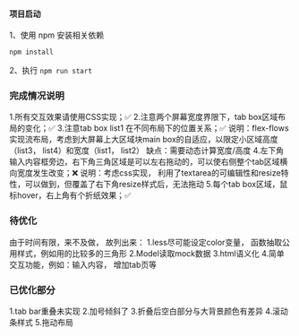#### 项目启动
1、使用 npm 安装相关依赖

``` bash
npm install
```

2、执行 `npm run start`

### 完成情况说明
1.所有交互效果请使用CSS实现；✅
2.注意两个屏幕宽度界限下，tab box区域布局的变化；✅
3.注意tab box list1 在不同布局下的位置关系；✅
说明：flex-flows实现流布局，考虑到大屏幕上大区域块main box的自适应，以限定小区域高度（list3， list4）和宽度（list1， list2）
缺点：需要动态计算宽度/高度
4.左下角输入内容框旁边，右下角三角区域是可以左右拖动的，可以使右侧整个tab区域横向宽度发生改变；❌
说明：考虑css实现， 利用了textarea的可编辑性和resize特性，可以做到，但覆盖了右下角resize样式后，无法拖动
5.每个tab box区域，鼠标hover，右上角有个折纸效果；✅

### 待优化
由于时间有限，来不及做， 故列出来：
1.less尽可能设定color变量， 函数抽取公用样式，例如用的比较多的三角形
2.Model读取mock数据
3.html语义化
4.简单交互功能，例如：输入内容， 增加tab页等

### 已优化部分
1.tab bar重叠未实现
2.加号倾斜了
3.折叠后空白部分与大背景颜色有差异
4.滚动条样式
5.拖动布局